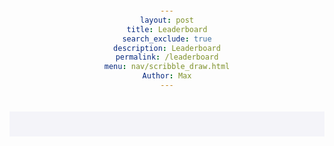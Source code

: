 ```yaml
---
layout: post
title: Leaderboard
search_exclude: true
description: Leaderboard
permalink: /leaderboard
menu: nav/scribble_draw.html
Author: Max
---
```


<div>
    <style>
        div {
            font-family: Arial, sans-serif;
            text-align: center;
            background-color: #f4f4f9;
            padding: 20px;
        }

        table {
            width: 50%;
            margin: 20px auto;
            border-collapse: collapse;
            background-color: #fff;
            box-shadow: 0 2px 10px rgba(0, 0, 0, 0.1);
        }

        th, td {
            padding: 10px;
            text-align: left;
            border-bottom: 1px solid #ddd;
        }

        th {
            background-color: #4CAF50;
            color: white;
        }

        tr:hover {
            background-color: #f1f1f1;
        }

        .form-container {
            margin: 20px auto;
            width: 50%;
            display: flex;
            gap: 10px;
        }

        input {
            padding: 10px;
            flex: 1;
            border: 1px solid #ddd;
            border-radius: 5px;
        }

        button {
            padding: 10px;
            background-color: #4CAF50;
            color: white;
            border: none;
            border-radius: 5px;
            cursor: pointer;
        }

        button:hover {
            background-color: #45a049;
        }
    </style>

    <h1>Leaderboard</h1>
    <table>
        <thead>
            <tr>
                <th>Rank</th>
                <th>Name</th>
                <th>Score</th>
            </tr>
        </thead>
        <tbody id="leaderboard">
            <!-- Rows will be dynamically inserted here -->
        </tbody>
    </table>

    <div class="form-container">
        <input type="text" id="name" placeholder="Enter name">
        <input type="number" id="score" placeholder="Enter score">
        <button id="addButton">Add to Leaderboard</button>
    </div>
</div>

<script>
    const leaderboard = [
        { name: "Alice", score: 150 },
        { name: "Bob", score: 200 },
        { name: "Charlie", score: 100 }
    ];

    function renderLeaderboard() {
        const tbody = document.getElementById('leaderboard');
        tbody.innerHTML = ""; // Clear existing rows

        // Sort the leaderboard by score in descending order
        leaderboard.sort((a, b) => b.score - a.score);

        leaderboard.forEach((entry, index) => {
            const row = document.createElement('tr');
            row.innerHTML = `
                <td>${index + 1}</td>
                <td>${entry.name}</td>
                <td>${entry.score}</td>
            `;
            tbody.appendChild(row);
        });
    }

    function addEntry() {
        const nameInput = document.getElementById('name');
        const scoreInput = document.getElementById('score');
        const name = nameInput.value.trim();
        const score = parseInt(scoreInput.value);

        if (name && !isNaN(score)) {
            leaderboard.push({ name, score });
            renderLeaderboard();

            // Clear input fields
            nameInput.value = "";
            scoreInput.value = "";
        } else {
            alert('Please enter both a name and a valid score.');
        }
    }

    document.getElementById('addButton').addEventListener('click', addEntry);

    // Initial render
    renderLeaderboard();
</script>

